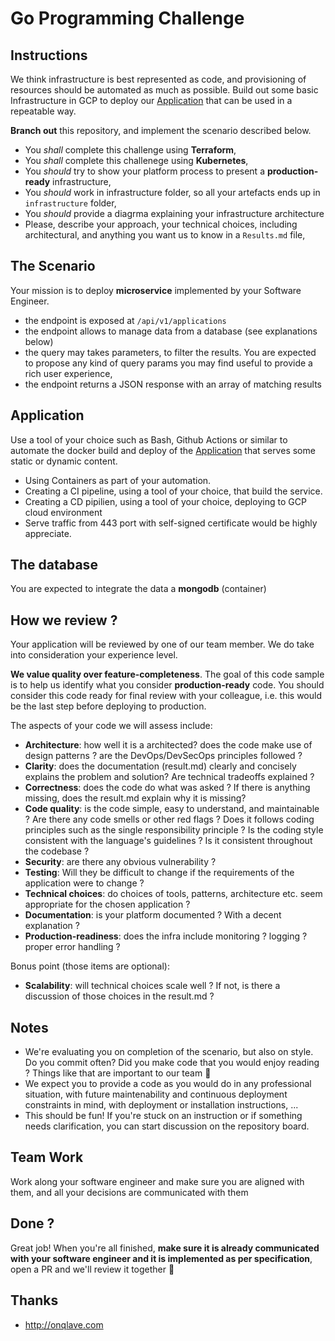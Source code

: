 # Go Programming Challenge

## Instructions

We think infrastructure is best represented as code, and provisioning of resources should be automated as much as possible. Build out some basic Infrastructure in GCP to deploy our [Application](application/) that can be used in a repeatable way. 

**Branch out** this repository, and implement the scenario described below.

* You *shall* complete this challenge using **Terraform**,
* You *shall* complete this challenege using **Kubernetes**,
* You *should* try to show your platform process to present a **production-ready** infrastructure,
* You *should* work in infrastructure folder, so all your artefacts ends up in `infrastructure` folder,
* You *should* provide a diagrma explaining your infrastructure architecture
* Please, describe your approach, your technical choices, including architectural, and anything you want us to know in a `Results.md` file,

## The Scenario

Your mission is to deploy **microservice** implemented by your Software Engineer.

* the endpoint is exposed at `/api/v1/applications`
* the endpoint allows to manage data from a database (see explanations below)
* the query may takes parameters, to filter the results. You are expected to propose any kind of query params you may find useful to provide a rich user experience,
* the endpoint returns a JSON response with an array of matching results

## Application 

Use a tool of your choice such as Bash, Github Actions or similar to automate the docker build and deploy of the [Application](application/) that serves some static or dynamic content. 

* Using Containers as part of your automation.
* Creating a CI pipeline, using a tool of your choice, that build the service.
* Creating a CD pipilien, using a tool of your choice, deploying to GCP cloud environment
* Serve traffic from 443 port with self-signed certificate would be highly appreciate.

## The database

You are expected to integrate the data a **mongodb** (container)

## How we review ?

Your application will be reviewed by one of our team member. We do take into consideration your experience level.

**We value quality over feature-completeness**. The goal of this code sample is to help us identify what you consider **production-ready** code. You should consider this code ready for final review with your colleague, i.e. this would be the last step before deploying to production.

The aspects of your code we will assess include:

* **Architecture**: how well it is a architected? does the code make use of design patterns ? are the DevOps/DevSecOps principles followed ?
* **Clarity**: does the documentation (result.md) clearly and concisely explains the problem and solution? Are technical tradeoffs explained ?
* **Correctness**: does the code do what was asked ? If there is anything missing, does the result.md explain why it is missing?
* **Code quality**: is the code simple, easy to understand, and maintainable ? Are there any code smells or other red flags ? Does it follows coding principles such as the single responsibility principle ? Is the coding style consistent with the language's guidelines ? Is it consistent throughout the codebase ?
* **Security**: are there any obvious vulnerability ?
* **Testing**: Will they be difficult to change if the requirements of the application were to change ? 
* **Technical choices**: do choices of tools, patterns, architecture etc. seem appropriate for the chosen application ?
* **Documentation**: is your platform documented ? With a decent explanation ?
* **Production-readiness**: does the infra include monitoring ? logging ? proper error handling ?

Bonus point (those items are optional):

* **Scalability**: will technical choices scale well ? If not, is there a discussion of those choices in the result.md ?

## Notes

* We're evaluating you on completion of the scenario, but also on style. Do you commit often? Did you make code that you would enjoy reading ? Things like that are important to our team 👊
* We expect you to provide a code as you would do in any professional situation, with future maintenability and continuous deployment constraints in mind, with deployment or installation instructions, ...
* This should be fun! If you're stuck on an instruction or if something needs clarification, you can start discussion on the repository board.

## Team Work
Work along your software engineer and make sure you are aligned with them, and all your decisions are communicated with them

## Done ?

Great job! When you're all finished, **make sure it is already communicated with your software engineer and it is implemented as per specification**, open a PR and we'll review it together 🙌


## Thanks

* http://onqlave.com
